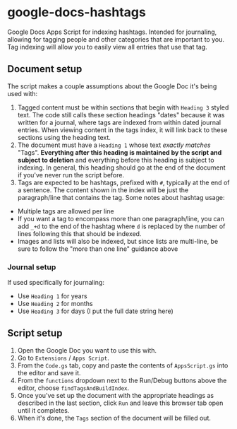 # google-docs-hashtags

Google Docs Apps Script for indexing hashtags. Intended for journaling, allowing for tagging people and other categories that are important to you. Tag indexing will allow you to easily view all entries that use that tag.

## Document setup

The script makes a couple assumptions about the Google Doc it's being used with:
1. Tagged content must be within sections that begin with `Heading 3` styled text. The code still calls these section headings "dates" because it was written for a journal, where tags are indexed from within dated journal entries. When viewing content in the tags index, it will link back to these sections using the heading text.
2. The document must have a `Heading 1` whose text *exactly matches* "Tags". **Everything after this heading is maintained by the script and subject to deletion** and everything before this heading is subject to indexing. In general, this heading should go at the end of the document if you've never run the script before.
3. Tags are expected to be hashtags, prefixed with `#`, typically at the end of a sentence. The content shown in the index will be just the paragraph/line that contains the tag. Some notes about hashtag usage:
* Multiple tags are allowed per line
* If you want a tag to encompass more than one paragraph/line, you can add `_+d` to the end of the hashtag where `d` is replaced by the number of lines following this that should be indexed.
* Images and lists will also be indexed, but since lists are multi-line, be sure to follow the "more than one line" guidance above

### Journal setup

If used specifically for journaling:
* Use `Heading 1` for years
* Use `Heading 2` for months
* Use `Heading 3` for days (I put the full date string here)

## Script setup

1. Open the Google Doc you want to use this with. 
2. Go to `Extensions` / `Apps Script`. 
3. From the `Code.gs` tab, copy and paste the contents of `AppsScript.gs` into the editor and save it. 
4. From the `functions` dropdown next to the Run/Debug buttons above the editor, choose `findTagsAndBuildIndex`.
5. Once you've set up the document with the appropriate headings as described in the last section, click `Run` and leave this browser tab open until it completes. 
6. When it's done, the `Tags` section of the document will be filled out.